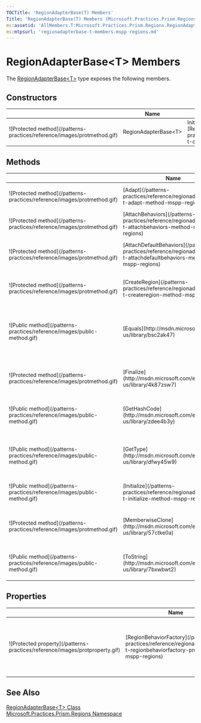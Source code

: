 ```yaml
---
TOCTitle: 'RegionAdapterBase(T) Members'
Title: 'RegionAdapterBase(T) Members (Microsoft.Practices.Prism.Regions)'
ms:assetid: 'AllMembers.T:Microsoft.Practices.Prism.Regions.RegionAdapterBase\`1'
ms:mtpsurl: 'regionadapterbase-t-members-mspp-regions.md'
---
```



# RegionAdapterBase&lt;T&gt; Members

The [RegionAdapterBase&lt;T&gt;](/patterns-practices/reference/regionadapterbase-t-class-mspp-regions) type exposes the following members.

## Constructors


<table>

<thead>
<tr class="header">
<th> </th>
<th>Name</th>
<th>Description</th>
</tr>
</thead>
<tbody>
<tr class="odd">
<td>![Protected method](/patterns-practices/reference/images/protmethod.gif)</td>
<td>RegionAdapterBase&lt;T&gt;</td>
<td><div class="summary">
Initializes a new instance of [RegionAdapterBase&lt;T&gt;](/patterns-practices/reference/regionadapterbase-t-class-mspp-regions).
</div></td>
</tr>
</tbody>
</table>

## Methods


<table>

<thead>
<tr class="header">
<th> </th>
<th>Name</th>
<th>Description</th>
</tr>
</thead>
<tbody>
<tr class="odd">
<td>![Protected method](/patterns-practices/reference/images/protmethod.gif)</td>
<td>[Adapt](/patterns-practices/reference/regionadapterbase-t-adapt-method-mspp-regions)</td>
<td><div class="summary">
Template method to adapt the object to an [IRegion](/patterns-practices/reference/iregion-interface-mspp-regions).
</div></td>
</tr>
<tr class="even">
<td>![Protected method](/patterns-practices/reference/images/protmethod.gif)</td>
<td>[AttachBehaviors](/patterns-practices/reference/regionadapterbase-t-attachbehaviors-method-mspp-regions)</td>
<td><div class="summary">
Template method to attach new behaviors.
</div></td>
</tr>
<tr class="odd">
<td>![Protected method](/patterns-practices/reference/images/protmethod.gif)</td>
<td>[AttachDefaultBehaviors](/patterns-practices/reference/regionadapterbase-t-attachdefaultbehaviors-method-mspp-regions)</td>
<td><div class="summary">
This method adds the default behaviors by using the [IRegionBehaviorFactory](/patterns-practices/reference/iregionbehaviorfactory-interface-mspp-regions) object.
</div></td>
</tr>
<tr class="even">
<td>![Protected method](/patterns-practices/reference/images/protmethod.gif)</td>
<td>[CreateRegion](/patterns-practices/reference/regionadapterbase-t-createregion-method-mspp-regions)</td>
<td><div class="summary">
Template method to create a new instance of [IRegion](/patterns-practices/reference/iregion-interface-mspp-regions) that will be used to adapt the object.
</div></td>
</tr>
<tr class="odd">
<td>![Public method](/patterns-practices/reference/images/public-method.gif)</td>
<td>[Equals](http://msdn.microsoft.com/en-us/library/bsc2ak47)</td>
<td><div class="summary">
Determines whether the specified [Object](http://msdn.microsoft.com/en-us/library/e5kfa45b) is equal to the current [Object](http://msdn.microsoft.com/en-us/library/e5kfa45b).
</div>
(Inherited from [Object](http://msdn.microsoft.com/en-us/library/e5kfa45b).)</td>
</tr>
<tr class="even">
<td>![Protected method](/patterns-practices/reference/images/protmethod.gif)</td>
<td>[Finalize](http://msdn.microsoft.com/en-us/library/4k87zsw7)</td>
<td><div class="summary">
Allows an object to try to free resources and perform other cleanup operations before it is reclaimed by garbage collection.
</div>
(Inherited from [Object](http://msdn.microsoft.com/en-us/library/e5kfa45b).)</td>
</tr>
<tr class="odd">
<td>![Public method](/patterns-practices/reference/images/public-method.gif)</td>
<td>[GetHashCode](http://msdn.microsoft.com/en-us/library/zdee4b3y)</td>
<td><div class="summary">
Serves as a hash function for a particular type.
</div>
(Inherited from [Object](http://msdn.microsoft.com/en-us/library/e5kfa45b).)</td>
</tr>
<tr class="even">
<td>![Public method](/patterns-practices/reference/images/public-method.gif)</td>
<td>[GetType](http://msdn.microsoft.com/en-us/library/dfwy45w9)</td>
<td><div class="summary">
Gets the [Type](http://msdn.microsoft.com/en-us/library/42892f65) of the current instance.
</div>
(Inherited from [Object](http://msdn.microsoft.com/en-us/library/e5kfa45b).)</td>
</tr>
<tr class="odd">
<td>![Public method](/patterns-practices/reference/images/public-method.gif)</td>
<td>[Initialize](/patterns-practices/reference/regionadapterbase-t-initialize-method-mspp-regions)</td>
<td><div class="summary">
Adapts an object and binds it to a new [IRegion](/patterns-practices/reference/iregion-interface-mspp-regions).
</div></td>
</tr>
<tr class="even">
<td>![Protected method](/patterns-practices/reference/images/protmethod.gif)</td>
<td>[MemberwiseClone](http://msdn.microsoft.com/en-us/library/57ctke0a)</td>
<td><div class="summary">
Creates a shallow copy of the current [Object](http://msdn.microsoft.com/en-us/library/e5kfa45b).
</div>
(Inherited from [Object](http://msdn.microsoft.com/en-us/library/e5kfa45b).)</td>
</tr>
<tr class="odd">
<td>![Public method](/patterns-practices/reference/images/public-method.gif)</td>
<td>[ToString](http://msdn.microsoft.com/en-us/library/7bxwbwt2)</td>
<td><div class="summary">
Returns a string that represents the current object.
</div>
(Inherited from [Object](http://msdn.microsoft.com/en-us/library/e5kfa45b).)</td>
</tr>
</tbody>
</table>

## Properties


<table>

<thead>
<tr class="header">
<th> </th>
<th>Name</th>
<th>Description</th>
</tr>
</thead>
<tbody>
<tr class="odd">
<td>![Protected property](/patterns-practices/reference/images/protproperty.gif)</td>
<td>[RegionBehaviorFactory](/patterns-practices/reference/regionadapterbase-t-regionbehaviorfactory-property-mspp-regions)</td>
<td><div class="summary">
Gets or sets the factory used to create the region behaviors to attach to the created regions.
</div></td>
</tr>
</tbody>
</table>

## See Also

[RegionAdapterBase&lt;T&gt; Class](/patterns-practices/reference/regionadapterbase-t-class-mspp-regions)  
[Microsoft.Practices.Prism.Regions Namespace](/patterns-practices/reference/mspp-regions-namespace)